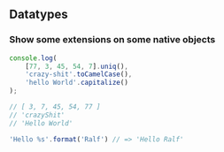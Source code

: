 ## Datatypes

### Show some extensions on some native objects

```js
console.log(
    [77, 3, 45, 54, 7].uniq(),
    'crazy-shit'.toCamelCase(),
    'hello World'.capitalize()
);

// [ 3, 7, 45, 54, 77 ]
// 'crazyShit'
// 'Hello World'

'Hello %s'.format('Ralf') // => 'Hello Ralf'
```

